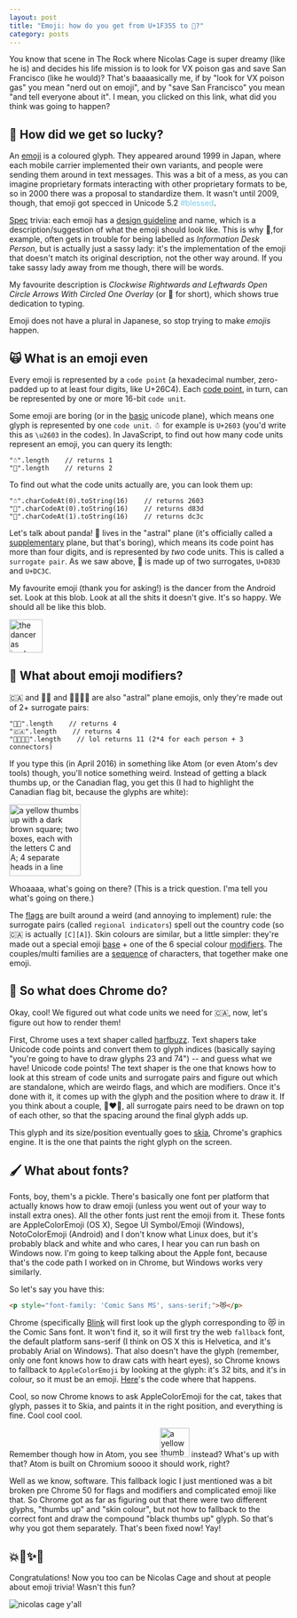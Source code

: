 ```yaml
---
layout: post
title: "Emoji: how do you get from U+1F355 to 🍕?"
category: posts
---
```


You know that scene in The Rock where Nicolas Cage is super dreamy (like he is)
and decides his life mission is to look for VX poison gas and save San Francisco (like he would)?
That's baaaasically me, if by "look for VX poison gas" you mean "nerd out on emoji", and
by "save San Francisco" you mean "and tell everyone about it".
I mean, you clicked on this link, what did you think was going to happen?


<h2>🍿 How did we get so lucky?</h2>

An [emoji](https://en.wikipedia.org/wiki/Emoji) is a coloured glyph. They appeared around 1999 in Japan, where each mobile carrier implemented their own variants, and people
were sending them around in text messages. This was a bit of a mess, as
you can imagine proprietary formats interacting with other proprietary formats to be, so in 2000
there was a proposal to standardize them. It wasn't until 2009, though, that emoji got specced
in Unicode 5.2 <span style="color:#7ccdea;">#blessed</span>.

[Spec](http://unicode.org/reports/tr51/) trivia: each emoji has a [design guideline](http://unicode.org/reports/tr51/#Design_Guidelines)
and name, which is a description/suggestion of what the
emoji should look like. This is why 💁,for example, often gets in trouble for being
labelled as _Information Desk Person_, but is actually just a sassy lady: it's the
implementation of the emoji that doesn't match its original description, not the
other way around. If you take sassy lady away from me though, there will be words.

My favourite description is
_Clockwise Rightwards and Leftwards
Open Circle Arrows With Circled One Overlay_ (or 🔂 for short), which shows true dedication to typing.

Emoji does not have a plural in Japanese, so stop trying to make _emojis_ happen.

<h2 style="border-left-color:#fbcd46;">🙀 What is an emoji even</h2>

Every emoji is represented by a `code point` (a hexadecimal number, zero-padded up to at least four digits, like U+26C4).
Each [code point](https://en.wikipedia.org/wiki/Code_point), in turn, can be represented by one or more 16-bit `code unit`.

Some emoji are boring (or in the [basic](https://en.wikipedia.org/wiki/Plane_(Unicode)#Basic_Multilingual_Plane) unicode plane), which means one glyph is represented by one `code unit`.
 ☃ for example is `U+2603` (you'd write this as `\u2603` in the codes). In JavaScript, to find out how many code units represent an emoji, you can query its length:

```
"☃".length    // returns 1
"🐼".length    // returns 2
```

To find out what the code units actually are, you can look them up:

```
"☃".charCodeAt(0).toString(16)    // returns 2603
"🐼".charCodeAt(0).toString(16)    // returns d83d
"🐼".charCodeAt(1).toString(16)    // returns dc3c
```

Let's talk about panda! 🐼 lives in the "astral" plane (it's officially
called a [supplementary](https://en.wikipedia.org/wiki/Plane_(Unicode)#Supplementary_Multilingual_Plane) plane, but that's boring), which means its
code point has more than four digits, and is represented by _two_ code units. This
is called a `surrogate pair`. As we saw above, 🐼 is made up of two
surrogates, `U+D83D` and `U+DC3C`.

My favourite emoji (thank you for asking!) is the dancer from the Android set. Look
at this blob. Look at all the shits it doesn't give. It's so happy. We should all be like this blob.

<img width="60" alt="the dancer as implemented on android, a beautiful blob with a rose in its teeth" src="https://cloud.githubusercontent.com/assets/1369170/14198590/c07a7d14-f790-11e5-9d95-499731513ab3.png">

<h2 style="border-left-color:#f19fd9;">🙋 What about emoji modifiers?</h2>

🇨🇦 and 👍🏿 and 👨‍👨‍👧‍👧 are also
"astral" plane emojis, only they're made out of 2+ surrogate pairs:

```
"👍🏿".length    // returns 4
"🇨🇦".length    // returns 4
"👨‍👨‍👧‍👧".length    // lol returns 11 (2*4 for each person + 3 connectors)
```

If you type this (in April 2016) in something like Atom (or even Atom's dev tools) though,
you'll notice something weird. Instead of getting a black thumbs up, or the Canadian flag, you get this (I had to highlight the Canadian flag bit, because the glyphs are white):

<img width="129" alt="a yellow thumbs up with a dark brown square; two boxes, each with the letters C and A; 4 separate heads in a line" src="https://cloud.githubusercontent.com/assets/1369170/14193347/def54478-f758-11e5-95ca-bc8b5988874c.png">

Whoaaaa, what's going on there? (This is a trick question. I'ma tell you what's going on there.)

The [flags](http://unicode.org/reports/tr51/#Flags) are built around a weird (and annoying to implement) rule: the
surrogate pairs (called `regional indicators`) spell out the country code (so
🇨🇦 is actually `[C][A]`). Skin colours are similar, but a little simpler:
they're made out a special emoji [base](http://unicode.org/reports/tr51/#Subject_Emoji_Modifiers) + one of the 6 special colour [modifiers](http://unicode.org/reports/tr51/#Emoji_Modifiers_Table). The couples/multi
families are a [sequence](http://www.unicode.org/emoji/charts/emoji-zwj-sequences.html) of characters, that together make one emoji.

<h2 style="border-left-color:#a77be3;">👾 So what does Chrome do?</h2>
Okay, cool! We figured out what code units we need for 🇨🇦, now, let's figure
out how to render them!

First, Chrome uses a text shaper called [harfbuzz](http://harfbuzz.org/). Text shapers
take Unicode code points and convert them to glyph indices (basically saying "you're going to 
have to draw glyphs 23 and 74") -- and guess what we have! Unicode
code points! The text shaper is the one that knows how to look at this stream
of code units and surrogate pairs and figure out which are standalone, which
are weirdo flags, and which are modifiers. Once it's done with it, it comes
up with the glyph and the position where to draw it. If you think about a couple,
👩‍❤️‍👩, all surrogate pairs need to be drawn on
top of each other, so that the spacing around the final glyph adds up.

This glyph and its size/position eventually goes to [skia](https://en.wikipedia.org/wiki/Skia_Graphics_Engine),
Chrome's graphics engine. It is the one that paints the right glyph on the screen.

<h2 style="border-left-color:#5b86f7;">🖌 What about fonts?</h2>

Fonts, boy, them's a pickle. There's basically one font per platform that
actually knows how to draw emoji (unless you went out of your way to
install extra ones). All the other fonts just rent the emoji from it.
These fonts are AppleColorEmoji (OS X), Segoe UI Symbol/Emoji (Windows),
NotoColorEmoji (Android) and I don't know what Linux does, but it's probably
black and white and who cares, I hear you can run bash on Windows now. I'm going to keep talking about the Apple font, because that's
the code path I worked on in Chrome, but Windows works very similarly.

So let's say you have this:

```html
<p style="font-family: 'Comic Sans MS', sans-serif;">😻</p>
```

Chrome (specifically [Blink](https://en.wikipedia.org/wiki/Blink_(web_engine)) will first look up the glyph corresponding to 😻 in the Comic Sans font.
It won't find it, so it will first try the web `fallback` font, the default
platform sans-serif (I think on OS X this is Helvetica, and it's probably
Arial on Windows). That also doesn't have the glyph (remember, only one font
knows how to draw cats with heart eyes), so Chrome knows to fallback to
`AppleColorEmoji` by looking at the glyph: it's 32 bits, and it's in colour,
so it must be an emoji. [Here](https://code.google.com/p/chromium/codesearch#chromium/src/third_party/WebKit/Source/platform/fonts/mac/FontCacheMac.mm&q=fontcachemac&sq=package:chromium&type=cs&l=91)'s the code
where that happens.

Cool, so now Chrome knows to ask AppleColorEmoji for the cat, takes that glyph,
passes it to Skia, and paints it
in the right position, and everything is fine. Cool cool cool.

Remember though how in Atom, you see <img width="53" alt="a yellow thumbs up with a dark brown square" style="display:inline-block;" src="https://cloud.githubusercontent.com/assets/1369170/14195194/5704b2a2-f76b-11e5-922c-d4753861d55f.png">
 instead? What's up with that?
Atom is built on Chromium soooo it should work, right?

Well as we know, software. This fallback logic I just mentioned was a bit
broken pre Chrome 50 for flags and modifiers and complicated emoji like that.
So Chrome got as far as figuring out that there were two different glyphs,
"thumbs up" and "skin colour", but not how to fallback to the correct font 
and draw the compound "black thumbs up" glyph. So that's why you got them separately. That's
been fixed now! Yay!


<h2 style="border-left-color:#ed2f20;">💥🙌✨💝</h2>

Congratulations! Now you too can be Nicolas Cage and shout at people about
emoji trivia! Wasn't this fun?

![nicolas cage y'all](https://media.giphy.com/media/RrVzUOXldFe8M/giphy.gif)
